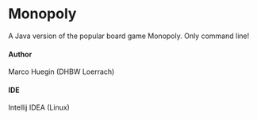 Monopoly
===================


A Java version of the popular board game Monopoly.
Only command line!

#### <i class="icon-pencil"></i>Author

Marco Huegin (DHBW Loerrach)

#### <i class="icon-upload"></i> IDE

Intellij IDEA (Linux)


